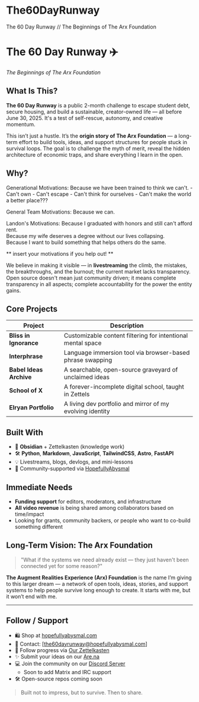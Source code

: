 # The60DayRunway
The 60 Day Runway // The Beginnings of The Arx Foundation

# The 60 Day Runway ✈️  
_The Beginnings of The Arx Foundation_

## What Is This?

**The 60 Day Runway** is a public 2-month challenge to escape student debt, secure housing, and build a sustainable, creator-owned life — all before June 30, 2025. It's a test of self-rescue, autonomy, and creative momentum.

This isn’t just a hustle. It’s the **origin story of The Arx Foundation** — a long-term effort to build tools, ideas, and support structures for people stuck in survival loops. The goal is to challenge the myth of merit, reveal the hidden architecture of economic traps, and share everything I learn in the open.

## Why?

Generational Motivations:
	Because we have been trained to think we can't.
	- Can't own
	- Can't escape
	- Can't think for ourselves
	- Can't make the world a better place???

General Team Motivations:
	Because we can.

Landon's Motivations:
	Because I graduated with honors and still can't afford rent.  
	Because my wife deserves a degree without our lives collapsing.  
	Because I want to build something that helps others do the same.

** insert your motivations if you help out! **

We believe in making it visible — in **livestreaming** the climb, the mistakes, the breakthroughs, and the burnout; the current market lacks transparency. Open source doesn't mean just community driven; it means complete transparency in all aspects; complete accountability for the power the entity gains.

## Core Projects

| Project                 | Description                                                  |
|------------------------|--------------------------------------------------------------|
| **Bliss in Ignorance** | Customizable content filtering for intentional mental space  |
| **Interphrase**        | Language immersion tool via browser-based phrase swapping     |
| **Babel Ideas Archive**| A searchable, open-source graveyard of unclaimed ideas        |
| **School of X**        | A forever-incomplete digital school, taught in Zettels        |
| **Elryan Portfolio**   | A living dev portfolio and mirror of my evolving identity     |

## Built With

- 🧠 **Obsidian** + Zettelkasten (knowledge work)
- 🛠️ **Python**, **Markdown**, **JavaScript**, **TailwindCSS**, **Astro**, **FastAPI**
- 💡 Livestreams, blogs, devlogs, and mini-lessons
- 🎥 Community-supported via [HopefullyAbysmal](patreon.com/HopefullyAbysmal)

## Immediate Needs

- **Funding support** for editors, moderators, and infrastructure
- **All video revenue** is being shared among collaborators based on time/impact
- Looking for grants, community backers, or people who want to co-build something different

## Long-Term Vision: The Arx Foundation

> "What if the systems we need already exist — they just haven't been connected yet for some reason?"

**The Augment Realities Experience (Arx) Foundation** is the name I’m giving to this larger dream — a network of open tools, ideas, stories, and support systems to help people survive long enough to create. It starts with me, but it won’t end with me.

---

## Follow / Support

- 🛍️ Shop at [hopefullyabysmal.com](hopefullyabysmal.com)
- 💌 Contact: [the60dayrunway@hopefullyabysmal.com]
- 🧭 Follow progress via [Our Zettelkasten](https://hopefullyabysmal.github.io)
- ✨ Submit your ideas on our [Are.na](https://www.are.na/nxlounojeoi/misc-community-ideas)
- 💻 Join the community on our [Discord Server](https://discord.gg/WM8uWWwUH7 )
	- Soon to add Matrix and IRC support
- 🛠️ Open-source repos coming soon

> Built not to impress, but to survive. Then to share.